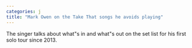 ```yaml
---
categories: j
title: "Mark Owen on the Take That songs he avoids playing"
---
```

The singer talks about what"s in and what"s out on the set list for his first solo tour since 2013.